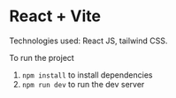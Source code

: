 # React + Vite

Technologies used: 
React JS, tailwind CSS.

To run the project
1. ```npm install``` to install dependencies
2. ```npm run dev``` to run the dev server


